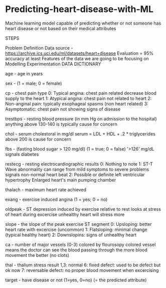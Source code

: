 # Predicting-heart-disease-with-ML
Machine learning model capable of predicting whether or not someone has heart disease or not based on their medical attributes

STEPS

Problem Definition
Data source - https://archive.ics.uci.edu/ml/datasets/heart+disease
Evaluation = 95% accuracy at least
Features of the data we are going to be focusing on
Modelling
Experimentation
DATA DICTIONARY

age - age in years 

sex - (1 = male; 0 = female) 

cp - chest pain type 0: Typical angina: chest pain related decrease blood supply to the heart 
1: Atypical angina: chest pain not related to heart 2: Non-anginal pain: typically esophageal spasms (non heart related) 3: Asymptomatic: chest pain not showing signs of disease 

trestbps - resting blood pressure (in mm Hg on admission to the hospital) anything above 130-140 is typically cause for concern

chol - serum cholestoral in mg/dl serum = LDL + HDL + .2 * triglycerides above 200 is cause for concern 

fbs - (fasting blood sugar > 120 mg/dl) (1 = true; 0 = false) '>126' mg/dL signals diabetes 

restecg - resting electrocardiographic results 0: Nothing to note 1: ST-T Wave abnormality can range from mild symptoms to severe problems signals non-normal heart beat 2: Possible or definite left ventricular hypertrophy Enlarged heart's main pumping chamber 

thalach - maximum heart rate achieved 

exang - exercise induced angina (1 = yes; 0 = no) 

oldpeak - ST depression induced by exercise relative to rest looks at stress of heart during excercise unhealthy heart will stress more 

slope - the slope of the peak exercise ST segment 0: Upsloping: better heart rate with excercise (uncommon) 1: Flatsloping: minimal change (typical healthy heart) 2: Downslopins: signs of unhealthy heart 

ca - number of major vessels (0-3) colored by flourosopy colored vessel means the doctor can see the blood passing through the more blood movement the better (no clots)

thal - thalium stress result 1,3: normal 6: fixed defect: used to be defect but ok now 7: reversable defect: no proper blood movement when excercising 

target - have disease or not (1=yes, 0=no) (= the predicted attribute)


